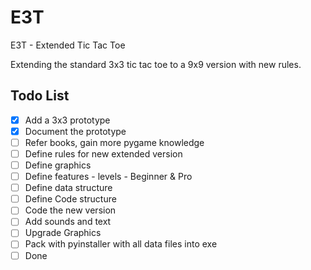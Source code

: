 # E3T

E3T - Extended Tic Tac Toe

Extending the standard 3x3 tic tac toe to a 9x9 version with new rules.

## Todo List

- [X] Add a 3x3 prototype
- [X] Document the prototype
- [ ] Refer books, gain more pygame knowledge 
- [ ] Define rules for new extended version
- [ ] Define graphics
- [ ] Define features - levels - Beginner & Pro
- [ ] Define data structure
- [ ] Define Code structure
- [ ] Code the new version
- [ ] Add sounds and text
- [ ] Upgrade Graphics
- [ ] Pack with pyinstaller with all data files into exe
- [ ] Done
